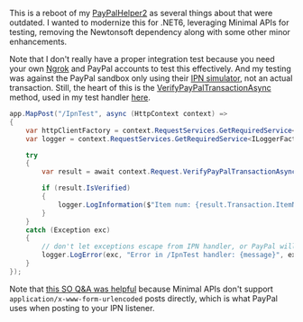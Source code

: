 This is a reboot of my [PayPalHelper2](https://github.com/adamfoneil/PayPalHelper2) as several things about that were outdated. I wanted to modernize this for .NET6, leveraging Minimal APIs for testing, removing the Newtonsoft dependency along with some other minor enhancements.

Note that I don't really have a proper integration test because you need your own [Ngrok](https://ngrok.com/) and PayPal accounts to test this effectively. And my testing was against the PayPal sandbox only using their [IPN simulator](https://developer.paypal.com/developer/ipnSimulator), not an actual transaction. Still, the heart of this is the [VerifyPayPalTransactionAsync](https://github.com/adamfoneil/PayPal.Extensions/blob/master/PayPal.Extensions/PayPalExtensions.cs) method, used in my test handler [here](https://github.com/adamfoneil/PayPal.Extensions/blob/master/IpnTest/Program.cs#L16-L35).

```csharp
app.MapPost("/IpnTest", async (HttpContext context) =>
{
    var httpClientFactory = context.RequestServices.GetRequiredService<IHttpClientFactory>();
    var logger = context.RequestServices.GetRequiredService<ILoggerFactory>().CreateLogger("IpnTest");

    try
    {
        var result = await context.Request.VerifyPayPalTransactionAsync(PayPalEnvironment.Sandbox, httpClientFactory, logger);

        if (result.IsVerified)
        {
            logger.LogInformation($"Item num: {result.Transaction.ItemNumber}, gross = {result.Transaction.Gross:c2}");
        }
    }
    catch (Exception exc)
    {
        // don't let exceptions escape from IPN handler, or PayPal will keep retrying and potentially disable the callback if it keeps failing
        logger.LogError(exc, "Error in /IpnTest handler: {message}", exc.Message);
    }
});
```

Note that [this SO Q&A was helpful](https://stackoverflow.com/questions/72579605/accept-x-www-form-urlencoded-in-minimal-api-net-6) because Minimal APIs don't support `application/x-www-form-urlencoded` posts directly, which is what PayPal uses when posting to your IPN listener.
